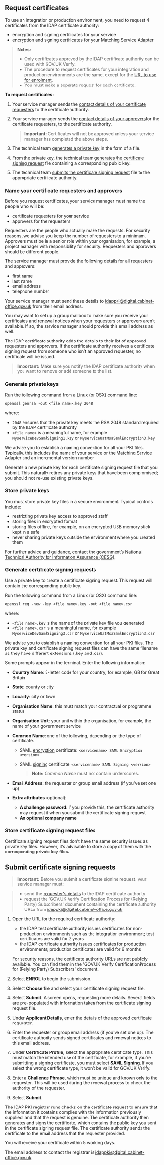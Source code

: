 ## Request certificates

To use an integration or production environment, you need to request 4
certificates from the IDAP certificate authority:

* encryption and signing certificates for your service
* encryption and signing certificates for your Matching Service Adapter

> **Notes:**
>
> * Only certificates approved by the IDAP certificate authority can
>   be used with GOV.UK Verify.
> * The procedure to request certificates for your integration and
>   production environments are the same, except for the
>   [URL to use for enrolment](#submit-certificate-signing-requests).
> * You must make a separate request for each certificate.

**To request certificates:**

1.  Your service manager sends the
    [contact details of your certificate requesters](#name-your-certificate-requesters-and-approvers)
    to the certificate authority.
1.  Your service manager sends the
    [contact details of your approvers](#name-your-certificate-requesters-and-approvers)for
    the certificate requesters, to the certificate authority.

    > **Important:** Certificates will not be approved unless your service manager has completed the above steps.

1.  The technical team
    [generates a private key](#generate-private-keys) in the form of a
    file.
1.  From the private key, the technical team
    [generates the certificate signing request](#generate-certificate-signing-requests) file
    containing a corresponding public key.
1.  The technical team
    [submits the certificate signing request](#submit-certificate-signing-requests) file to
    the appropriate certificate authority.

### Name your certificate requesters and approvers

Before you request certificates, your service manager must name the people who will be:

* certificate requesters for your service
* approvers for the requesters

Requesters are the people who actually make the requests.
For security reasons, we advise you keep the number of requesters to a
minimum. Approvers must be in a senior role within your organisation,
for example, a project manager with responsibility for security.
Requesters and approvers should be different people.

The service manager must provide the following details for all
requesters and approvers:

* first name
* last name
* email address
* telephone number

Your service manager must send these details to idappki@digital.cabinet-office.gov.uk from their email address. 

You may want to set up a group mailbox to make sure you receive your
certificates and renewal notices when your requesters or approvers
aren’t available. If so, the service manager should provide this email
address as well.

The IDAP certificate authority adds the details to their list of
approved requesters and approvers. If the certificate authority receives
a certificate signing request from someone who isn’t an approved
requester, no certificate will be issued.

> **Important:** Make sure you notify the IDAP certificate authority when you want to
> remove or add someone to the list.

### Generate private keys

Run the following command from a Linux (or OSX) command line:

    openssl genrsa -out <file name>.key 2048

where:

* `2048` ensures that the private key meets the RSA 2048 standard
    required by the IDAP certificate authority
* `<file name>` is a meaningful name, for example
    `MyserviceDevSamlSigning1.key` or
    `MyserviceUatMsaSamlEncryption3.key`

We advise you to establish a naming convention for all your PKI files.
Typically, this includes the name of your service or the Matching
Service Adapter and an incremental version number.

Generate a new private key for each certificate signing request file
that you submit. This naturally retires any private keys that have been
compromised; you should not re-use existing private keys.

### Store private keys

You must store private key files in a secure environment. Typical
controls include:

* restricting private key access to approved staff
* storing files in encrypted format
* storing files offline, for example, on an encrypted USB memory stick kept in a safe
* never sharing private keys outside the environment where you created them

For further advice and guidance, contact the government’s [National
Technical Authority for Information Assurance
(CESG)](https://www.cesg.gov.uk/).

### Generate certificate signing requests

Use a private key to create a certificate signing request. This request
will contain the corresponding public key.

Run the following command from a Linux (or OSX) command line:

    openssl req -new -key <file name>.key -out <file name>.csr

where:

* `<file name>.key` is the name of the private key file you generated
* `<file name>.csr` is a meaningful name, for example
    `MyserviceDevSamlSigning3.csr` or
    `MyserviceUatMsaSamlEncryption3.csr`

We advise you to establish a naming convention for all your PKI files.
The private key and certificate signing request files can have the same
filename as they have different extensions (.key and .csr).

Some prompts appear in the terminal. Enter the following information:

* **Country Name**: 2-letter code for your country, for example, GB for
    Great Britain
* **State**: county or city
* **Locality**: city or town
* **Organisation Name**: this must match your contractual or programme
    status
* **Organisation Unit**: your unit within the organisation, for example,
    the name of your government service
* **Common Name**: one of the following, depending on the type of
    certificate.
  * SAML [encryption](#encryption-certificates) certificate: `<servicename> SAML Encryption <version>`
  * SAML [signing](#signing-certificates) certificate: `<servicename> SAML Signing <version>`

    > **Note:** *Common Name* must not contain underscores.

* **Email Address**: the requester or group email address (if you've set
    one up)
* **Extra attributes** (optional):
  * **A challenge password**: if you provide this, the certificate authority may request it when you submit the certificate signing request
  * **An optional company name**

### Store certificate signing request files

Certificate signing request files don’t have the same security issues as
private key files. However, it’s advisable to store a copy of them with
the corresponding private key files.

## Submit certificate signing requests

> **Important:** Before you submit a certificate signing request, your service manager
> must:

>  * send the [requester's details](#name-your-certificate-requesters-and-approvers) to the IDAP certificate authority
>  * request the 'GOV.UK Verify Certification Process for (Relying Party) Subscribers' document containing the certificate authority URLs from <idappki@digital.cabinet-office.gov.uk>

1.  Open the URL for the required certificate authority:
    * the IDAP test certificate authority issues certificates for non-production environments such as the integration environment; test certificates are valid for 2 years
    * the IDAP certificate authority issues certificates for production environments; production certificates are valid for 6 months

    For security reasons, the certificate authority URLs are not publicly available. You can find them in the 'GOV.UK Verify CertificationProcess for (Relying Party) Subscribers' document.

1.  Select **ENROL** to begin the submission.
1.  Select **Choose file** and select your certificate signing request
    file.
1.  Select **Submit**. A screen opens, requesting more details. Several
    fields are pre-populated with information taken from the certificate
    signing request file.
1.  Under **Applicant Details**, enter the details of the approved
    certificate requester.
1.  Enter the requester or group email address (if you've set one up).
    The certificate authority sends signed certificates and renewal
    notices to this email address.
1.  Under **Certificate Profile**, select the appropriate certificate
    type. This must match the intended use of the certificate, for
    example, if you’re submitting a signing certificate, you must select
    **SAML Signing**. If you select the wrong certificate type, it won’t
    be valid for GOV.UK Verify.
1.  Enter a **Challenge Phrase**, which must be unique and known only to
    the requester. This will be used during the renewal process to check
    the authority of the requester.
1.  Select **Submit**.

The IDAP PKI registrar runs checks on the certificate request to ensure
that the information it contains complies with the information
previously supplied, and that the request is genuine. The certificate
authority then generates and signs the certificate, which contains the
public key you sent in the certificate signing request file. The
certificate authority sends the certificate to the email address that
the requester provided.

You will receive your certificate within 5 working days.

The email address to contact the registrar is
<idappki@digital.cabinet-office.gov.uk>.
